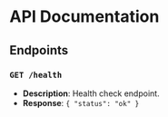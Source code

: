 # API Documentation

## Endpoints

### `GET /health`
- **Description**: Health check endpoint.
- **Response**: `{ "status": "ok" }`

